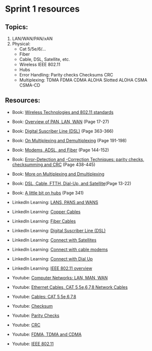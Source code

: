 # Sprint 1 resources

## Topics:

1. LAN/WAN/PAN/xAN
2. Physical:
    - Cat 5/5e/6/...
    - Fiber
    - Cable, DSL, Satellite, etc.
    - Wireless
        IEEE 802.11
    - Hubs
    - Error Handling:
        Parity checks
        Checksums
        CRC
    - Multiplexing:
        TDMA
        FDMA
        CDMA
        ALOHA
        Slotted ALOHA
        CSMA
        CSMA-CD

## Resources:

* Book: [Wireless Technologies and 802.11 standards](https://book.systemsapproach.org/direct/wireless.html#)

* Book: [Overview of PAN, LAN, WAN](http://index-of.es/Varios-2/Computer%20Networks%205th%20Edition.pdf#page=41) (Page 17-27)

* Book: [Digital Suscriber Line (DSL)](https://vulms.vu.edu.pk/Courses/CS206/Downloads/Cisco.Press.Computer.Networking.First.Step.Apr.2004.INTERNAL.pdf#page=363) (Page 363-366)

* Book: [On Multiplexing and Demultiplexing](https://bit.ly/2NMCGZg) (Page 191-198)

* Book: [Modems, ADSL, and Fiber](http://index-of.es/Varios-2/Computer%20Networks%205th%20Edition.pdf#page=168) (Page 144-152)

* Book: [Error-Detection and -Correction Techniques: parity checks, checksumming and CRC](https://bit.ly/3j11uYM) (Page 438-445)

* Book: [More on Multiplexing and Dmultiplexing](https://book.systemsapproach.org/foundation/architecture.html#multiplexing-and-demultiplexing)

* Book: [DSL, Cable, FTTH, Dial-Up, and Satellite](https://eclass.teicrete.gr/modules/document/file.php/TP326/%CE%98%CE%B5%CF%89%CF%81%CE%AF%CE%B1%20(Lectures)/Computer_Networking_A_Top-Down_Approach.pdf#page=40)(Page 13-22)

* Book: [A little bit on hubs](http://index-of.es/Varios-2/Computer%20Networks%205th%20Edition.pdf#page=365) (Page 341)

* LinkedIn Learning: [LANS, PANS and WANS](https://www.linkedin.com/learning/securing-the-iot-introduction/lans-wans-pans?u=49112041)

* LinkedIn Learning: [Copper Cables](https://www.linkedin.com/learning/comptia-server-plus-sk0-004-cert-prep-5-networking/copper-cables?u=49112041)

* LinkedIn Learning: [Fiber Cables](https://www.linkedin.com/learning/comptia-server-plus-sk0-004-cert-prep-5-networking/fiber-cables?resume=false&u=49112041)

* LinkedIn Learning: [Digital Suscriber Line (DSL)](https://www.linkedin.com/learning/comptia-network-plus-n10-007-cert-prep-6-advanced-ip-networking/digital-subscriber-line-dsl?u=49112041)

* LinkedIn Learning: [Connect with Satellites](https://www.linkedin.com/learning/comptia-network-plus-n10-007-cert-prep-6-advanced-ip-networking/connect-with-satellites?u=49112041)

* LinkedIn Learning: [Connect with cable modems](https://www.linkedin.com/learning/comptia-network-plus-n10-007-cert-prep-6-advanced-ip-networking/connect-with-cable-modems?u=49112041)

* LinkedIn Learning: [Connect with Dial Up](https://www.linkedin.com/learning/comptia-network-plus-n10-007-cert-prep-6-advanced-ip-networking/connect-with-dial-up?u=49112041)

* LinkedIn Learning: [IEEE 802.11 overview](https://www.linkedin.com/learning/wireshark-advanced-tools-and-techniques/ieee-802-11-overview?u=49112041)

* Youtube: [Computer Networks: LAN, MAN, WAN](https://www.youtube.com/watch?v=9BIN99rHOCQ)

* Youtube: [Ethernet Cables, CAT 5,5e,6,7,8 Network Cables](https://www.youtube.com/watch?v=_NX99ad2FUA)

* Youtube: [Cables: CAT 5,5e,6,7,8](https://www.youtube.com/watch?v=8XeY-0WDf3c&list=PL2jykFOD1AWZlfwMPcVKwaFrRXbqObI3U&index=81)

* Youtube: [Checksum](https://www.youtube.com/watch?v=AtVWnyDDaDI)

* Youtube: [Parity Checks](https://www.youtube.com/watch?v=DdMcAUlxh1M)

* Youtube: [CRC](https://www.youtube.com/watch?v=A9g6rTMblz4)

* Youtube: [FDMA, TDMA and CDMA](https://www.youtube.com/watch?v=KviHyRss-dE)

* Youtube: [IEEE 802.11](https://www.youtube.com/watch?v=t3FVP5wuG4g)
















